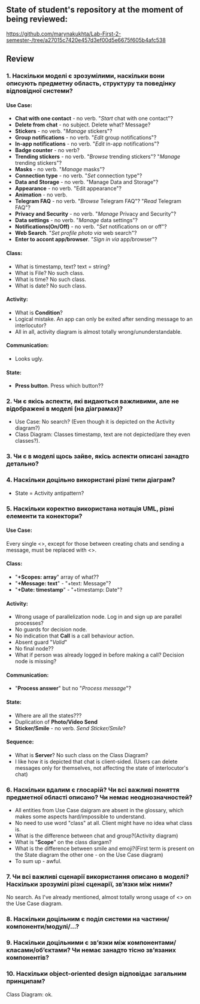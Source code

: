 ## State of student's repository at the moment of being reviewed: 
https://github.com/marynakukhta/Lab-First-2-semester-/tree/a27015c7420e457d3ef00d5e6675f605b4afc538

## Review
### 1. Наскільки моделі є зрозумілими, наскільки вони описують предметну область, структуру та поведінку відповідної системи?
#### Use Case:
* **Chat with one contact** - no verb. "*Start* chat with one contact"?
* **Delete from chat** - no subject. Delete what? Message?
* **Stickers** - no verb. "*Manage* stickers"?
* **Group notifications** - no verb. "*Edit* group notifications"?
* **In-app notifications** - no verb. "*Edit* in-app notifications"? 
* **Badge counter** - no verb?
* **Trending stickers** - no verb. "*Browse* trending stickers"? "*Manage* trending stickers"?
* **Masks** - no verb. "*Manage* masks"?
* **Connection type** - no verb. "*Set* connection type"?
* **Data and Storage** - no verb. "Manage Data and Storage"?
* **Appearance** - no verb. "Edit appearance"?
* **Animation** - no verb.
* **Telegram FAQ** - no verb. "*Browse* Telegram FAQ"? "*Read* Telegram FAQ"?
* **Privacy and Security** - no verb. "*Manage* Privacy and Security"?
* **Data settings** - no verb. "*Manage* data settings"?
* **Notifications(On/Off)** - no verb. "*Set* notifications on or off"?
* **Web Search**. "*Set profile photo via* web search"?
* **Enter to accont app/browser**. "*Sign in via* app/browser"?

#### Class:
* What is timestamp, text? text = string?
* What is File? No such class.
* What is time? No such class.
* What is date? No such class.

#### Activity:
* What is **Condition**?
* Logical mistake. An app can only be exited after sending message to an interlocutor?
* All in all, activity diagram is almost totally wrong/ununderstandable.

#### Communication:
* Looks ugly.

#### State:
* **Press button**. Press which button??

### 2. Чи є якісь аспекти, які видаються важливими, але не відображені в моделі (на діаграмах)?
* Use Case: No search? (Even though it is depicted on the Activity diagram?)
* Class Diagram: Classes timestamp, text are not depicted(are they even classes?).

### 3. Чи є в моделі щось зайве, якісь аспекти описані занадто детально?

### 4. Наскільки доцільно використані різні типи діаграм?
* State = Activity antipattern?

### 5. Наскільки коректно використана нотація UML, різні елементи та конектори?
#### Use Case:
Every single <<include>>, except for those between creating chats and sending a message, must be replaced with <<extend>>.
#### Class:
* "**+Scopes: array**" array of what??
* "**+Message: text**" - "+text: Message"?
* "**+Date: timestamp**" - "+timestamp: Date"?
#### Activity:
* Wrong usage of parallelization node. Log in and sign up are parallel processes?
* No guards for decision node.
* No indication that **Call** is a call behaviour action.
* Absent guard "*Valid*"
* No final node??
* What if person was already logged in before making a call? Decision node is missing?
  
#### Communication:
* "**Process answer**" but no "*Process message*"?

#### State:
* Where are all the states???
* Duplication of **Photo/Video Send** 
* **Sticker/Smile** - no verb. *Send Sticker/Smile*?

#### Sequence:
* What is **Server**? No such class on the Class Diagram?
* I like how it is depicted that chat is client-sided. (Users can delete messages only for themselves, not affecting the state of interlocutor's chat)


### 6. Наскільки вдалим є глосарій? Чи всі важливі поняття предметної області описано? Чи немає неоднозначностей?
* All entities from Use Case daigram are absent in the glossary, which makes some aspects hard/impossible to understand.
* No need to use word "class" at all. Client might have no idea what class is.
* What is the difference between chat and group?(Activity diagram)
* What is "**Scope**" on the class diargam?
* What is the difference between smile and emoji?(First term is present on the State diagram the other one - on the Use Case diagram)
* To sum up - awful.

### 7. Чи всі важливі сценарії використання описано в моделі? Наскільки зрозумілі різні сценарії, зв’язки між ними?
No search. As I've already mentioned, almost totally wrong usage of <<include>> on the Use Case diagram. 

### 8. Наскільки доцільним є поділ системи на частини/компоненти/модулі/...?

### 9. Наскільки доцільними є зв’язки між компонентами/класами/об’єктами? Чи немає занадто тісно зв’язаних компонентів?

### 10. Наскільки object-oriented design відповідає загальним принципам?
Class Diagram: ok.
